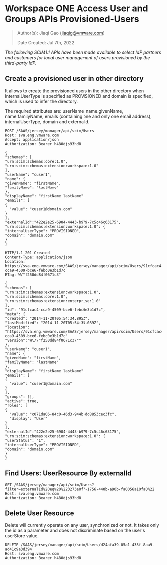 # Workspace ONE Access User and Groups APIs Provisioned-Users
> Author(s): Jiaqi Gao (jiaqig@vmware.com)
>
> Date Created: Jul 7th, 2022

*The following SCIM1.1 APIs have been made available to select IdP partners and customers for local user management of users provisioned by the third-party IdP.*

## Create a provisioned user in other directory 
It allows to create the provisioned users in the other directory when InternalUserType is specified as PROVISIONED and domain is specified, which is used to infer the directory.

The required attributes are: userName, name.givenName, name.familyName, emails (containing one and only one email address), internalUserType, domain and externalId. 

```
POST /SAAS/jersey/manager/api/scim/Users
Host: sva.eng.vmware.com
Accept: application/json
Authorization: Bearer h480djs93hd8
```

```
{
"schemas": [
"urn:scim:schemas:core:1.0",
"urn:scim:schemas:extension:workspace:1.0" 
],
"userName": "cuser1",
"name": {
"givenName": "firstName",
"familyName": "lastName"
},
"displayName": "firstName lastName",
"emails": [
{
  "value": "cuser1@domain.com"
}
],
"externalId":"422e2e25-6904-4443-b979-7c5c46c63175",
"urn:scim:schemas:extension:workspace:1.0": {
"internalUserType": "PROVISIONED",
"domain": "domain.com"
}
}
```
```
HTTP/1.1 201 Created
Content-Type: application/json
Location: https://sva.eng.vmware.com/SAAS/jersey/manager/api/scim/Users/91cfcac4-cca9-4509-bce6-febc0e3b1d7c
ETag: W/"f250dd84f0671c3"

{
"schemas": [
"urn:scim:schemas:extension:workspace:1.0",
"urn:scim:schemas:core:1.0",
"urn:scim:schemas:extension:enterprise:1.0"
],
"id": "91cfcac4-cca9-4509-bce6-febc0e3b1d7c",
"meta": {
"created": "2014-11-20T05:54:34.895Z",
"lastModified": "2014-11-20T05:54:35.089Z",
"location": "https://sva.eng.vmware.com/SAAS/jersey/manager/api/scim/Users/91cfcac4-cca9-4509-bce6-febc0e3b1d7c"
"version":"W\/\"f250dd84f0671c3\""
},
"userName": "cuser1",
"name": {
"givenName": "firstName",
"familyName": "lastName"
},
"displayName": "firstName lastName",
"emails": [
{
  "value": "cuser1@domain.com"
}
],
"groups": [],
"active": true,
"roles": [
{
  "value": "c071da06-84c0-46d3-944b-dd8853cec3fc",
  "display": "User"
}
],
"externalId":"422e2e25-6904-4443-b979-7c5c46c63175",
"urn:scim:schemas:extension:workspace:1.0": {
"userStatus": "1",
"internalUserType": "PROVISIONED",
"domain": "domain.com"
}
}
```

## Find Users: UserResource By externalId
```
GET /SAAS/jersey/manager/api/scim/Users?filter=externalId%20eq%20%223273e0f7-1756-440b-a90b-fa0056a10fa0%22
Host: sva.eng.vmware.com
Authorization: Bearer h480djs93hd8
```

## Delete User Resource 
Delete will currently operate on any user, synchronized or not. It takes only the id as a parameter and does not discriminate based on the user's userStore value.
```
DELETE /SAAS/jersey/manager/api/scim/Users/d24afa39-05a1-433f-8aa9-ad41c9a3d394
Host: sva.eng.vmware.com
Authorization: Bearer h480djs93hd8
```
